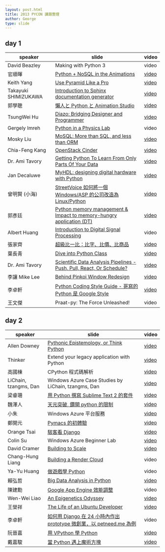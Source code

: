 ```yaml
---
layout: post.html
title: 2013 PYCON 講題整理
author: George
type: slide
---
```



day 1
---

speaker| slide| video|
---|---|---|
David Beazley| Making with Python 3|video|
官順暉 |[Python + NoSQL in the Animations](http://www.slideshare.net/drakeguan/pycontw13-python-nosqlinanimations02-21880380)|[video](http://www.youtube.com/watch?v=T0-4pcuQ0Xs)|
Keith Yang |[Use Pyramid Like a Pro](http://keitheis.github.io/use-pyramid-like-a-pro/)|[video](http://www.youtube.com/watch?v=tyl4HbitbYA)|
Takayuki SHIMIZUKAWA |[Introduction to Sphinx documentation generator](http://shimizukawa.bitbucket.org/pycontw2013-sphinx-introduction/)|[video](http://www.youtube.com/watch?v=10lOvz5MAq8)|
郭學聰 |[懶人と Python と Animation Studio](http://tw.pycon.org/2013/site_media/media/proposal_files/fieliapm-pycontw-2013_4.pdf)|[video](http://www.youtube.com/watch?v=RszFch-fjJc)|
TsungWei Hu |[Diazo: Bridging Designer and Programmer](http://www.slideshare.net/marr/diazo-bridging-designers-and-programmers)|[video](http://www.youtube.com/watch?v=IyrypwQbLAQ)|
Gergely Imreh|[Python in a Physics Lab](http://www.slideshare.net/imrehg/python-in-a-physics-lab)|video|
Mosky Liu |[MoSQL: More than SQL, and less than ORM](https://speakerdeck.com/mosky/mosql-more-than-sql-but-less-than-orm)|[video](http://www.youtube.com/watch?v=lJ4HV4dT3ng)|
Chia-Feng Kang |[OpenStack Cinder](http://tw.pycon.org/2013/site_media/media/proposal_files/cinder_2013.pdf)|[video](http://www.youtube.com/watch?v=FWhqcHf_JK8)|
Dr. Ami Tavory |[Getting Python To Learn From Only Parts Of Your Data](http://tw.pycon.org/2013/site_media/media/proposal_files/PythonPartsData2.odp)|[video](http://www.youtube.com/watch?v=pFbjBzhrUpY)|
Jan Decaluwe |[ MyHDL: designing digital hardware with Python ](https://speakerdeck.com/jandecaluwe/myhdl-designing-digital-hardware-with-python-pycontw-2013)|[video](http://www.youtube.com/watch?v=LSgOpvr8FII)|
曾明賢 (小海) |[StreetVoice 如何將一個 Windows/ASP 的公司改造為 Linux/Python](https://speakerdeck.com/tzangms/python)|[video](http://www.youtube.com/watch?v=FvoLt-YZnb8)|
郭彥廷 |[Python memory management & Impact to memory-hungry application (DT)](http://tw.pycon.org/2013/site_media/media/proposal_files/PyConTW13_kilik.pptx)|[video](http://www.youtube.com/watch?v=iCzAmzGDTWk)|
Albert Huang |[Introduction to Digital Signal Processing](http://www.slideshare.net/AlbertHuang314/intro-dsp)|video|
張家齊 |[超級比一比：比字、比價、比商品](http://prezi.com/xegtgt5ivm4-/2013-pycontw/?kw=view-xegtgt5ivm4-&rc=ref-4356864)|[video](http://www.youtube.com/watch?v=bL4zZNnkeRw)|
葉長青 |[Dive into Python Class](http://www.slideshare.net/lemonlatte/dive-into-python-class)|[video](http://www.youtube.com/watch?v=VaHc73ZTlpI)|
Dr. Ami Tavory |[Scientific Data Analysis Pipelines - Push, Pull, React, Or Schedule?](http://tw.pycon.org/2013/site_media/media/proposal_files/DagPypeSciPy.in.odp)|[video](http://www.youtube.com/watch?v=neGrScpSy6w)|
李讓 Mike Lee |[Behind Pinkoi Window Redesign](http://www.slideshare.net/mikeleeme/behind-pinkoi-window-redesign)|[video](http://www.youtube.com/watch?v=oUAzPSAQC1w)|
李卓軒 |[Python Coding Style Guide - 哥寫的 Python 是 Google Style](http://tw.pycon.org/2013/site_media/media/proposal_files/Python_Coding_Style_Guild_-_PyCon_2013_-_19_Langue_Rule___17_Style_Rule.pdf)|[video](http://www.youtube.com/watch?v=_YduTrFVxGA)|
王文傑 |Praat-py: The Force Unleashed!|video|


day 2
---

speaker| slide| video|
---|---|---|
Allen Downey |[ Pythonic Epistemology, or Think Python](https://docs.google.com/presentation/d/1xEim-cnkUORU_tLBT1P-wnJ78xU_lbydAOdkrszps_M/edit?usp=sharing)|[video](http://www.youtube.com/watch?v=XpPfv2zPWoQ)|
Thinker |Extend your legacy application with Python|[video](http://www.youtube.com/watch?v=SgcEiQZr4wg)|
高國棟 |CPython 程式碼解析|[video](http://www.youtube.com/watch?v=wrnJhOamNOs)|
LiChain, tzangms, Dan|Windows Azure Case Studies by LiChain, tzangms, Dan|[video](http://www.youtube.com/watch?v=Y-Hg0Zy-KZs)|
梁睿珊 |[用 Python 撰寫 Sublime Text 2 的套件 ](http://www.slideshare.net/juishanliang/py-contw-2013-write-sublime-text-2-packages-with-python)|[video](http://www.youtube.com/watch?v=ySqW4WikKKY)|
魏澤人 |[天元突破, 鑽開 python 的限制](http://www.slideshare.net/weijr/pycontw2013x)|[video](http://www.youtube.com/watch?v=O5yxn6vM-_A)|
小朱 |Windows Azure 平台服務|[video](http://www.youtube.com/watch?v=8_XR9eVVEXI)|
鄭開元 |[Pymacs 的初體驗](http://www.slideshare.net/superbil/pymacs-22144527)|[video](http://www.youtube.com/watch?v=Rryv4qxWmkQ)|
Orange Tsai |[駭客看 Django](https://speakerdeck.com/p8361/hai-ke-kan-django)|[video](http://www.youtube.com/watch?v=iQXt_7ISGHQ)|
Colin Su|Windows Azure Beginner Lab|[video](http://www.youtube.com/watch?v=npcYdW7BCd0)|
David Cramer |[Building to Scale](https://speakerdeck.com/zeeg/building-to-scale-pycon-tw-2013)|[video](http://www.youtube.com/watch?v=YjiK5cjw0mY)|
Chang-Hung Liang |[Building a Render Cloud ](https://speakerdeck.com/eliang/building-a-render-cloud)|video|
Ya-Yu Huang |[做遊戲學 Python](http://www.slideshare.net/elmnhuang/building-game-cloud-with-python)|video|
賴弘哲 |[Big Data Analysis in Python](http://www.slideshare.net/jimmy_lai/big-data-analysis-in-python)|[video](http://www.youtube.com/watch?v=FKgDL8GeDpM)|
陳建勳 |[Google App Engine 效能調整](http://www.slideshare.net/lucemia/appengine-performance-tuning)|video|
Wen-Wei Liao |[An Epigenetics Odyssey](http://www.slideshare.net/gattacaliao/the-epigenetics-odyssey-pycon-taiwan-2013)|[video](http://www.youtube.com/watch?v=JWNguqc_bIg)|
王榮祥 |[The Life of an Ubuntu Developer](http://tw.pycon.org/2013/site_media/media/proposal_files/launchpad.odp)|[video](http://www.youtube.com/watch?v=iPzsGLpmU7c)|
李卓軒 |[如何用 Django 在 24 小時內作出 prototype 微創業，以 petneed.me 為例](http://tw.pycon.org/2013/site_media/media/proposal_files/petneedme_pycon_2013.pdf)|video|
阮晉嘉|[用 VPython 學 Python](https://docs.google.com/presentation/d/1fRhJQS6YsRRJ5toiBN-IzHQ2H44oOF3mzFgLFvSUAiQ/edit?usp=sharing)|[video](http://www.youtube.com/watch?v=A4g_xXrK4Gw)|
戴嘉駿 |[當 Python 遇上魔術方塊](http://tw.pycon.org/2013/site_media/media/proposal_files/pyRubiks_2.pdf)|[video](http://www.youtube.com/watch?v=Tw_LaKVlAy8)|
